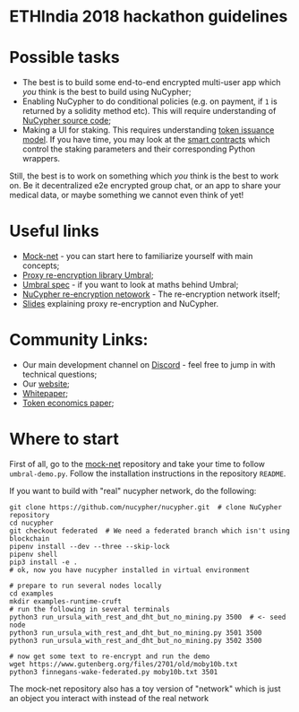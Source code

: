 # ETHIndia 2018 hackathon guidelines

# Possible tasks
* The best is to build some end-to-end encrypted multi-user app which _you_ think is the best to build using NuCypher;
* Enabling NuCypher to do conditional policies (e.g. on payment, if `1` is returned by a solidity method etc). This will require understanding of [NuCypher source code](https://github.com/nucypher/nucypher);
* Making a UI for staking. This requires understanding [token issuance model](https://blog.nucypher.com/nucypher-staking-economics-a7bb56b20716). If you have time, you may look at the [smart contracts](https://github.com/nucypher/nucypher/blob/master/nucypher/blockchain/eth/sol/source/contracts/MinersEscrow.sol) which control the staking parameters and their corresponding Python wrappers.

Still, the best is to work on something which _you_ think is the best to work on. Be it decentralized e2e encrypted group chat, or an app to share your medical data, or maybe something we cannot even think of yet!

# Useful links
* [Mock-net](https://github.com/nucypher/mock-net/) - you can start here to familiarize yourself with main concepts;
* [Proxy re-encryption library Umbral](https://github.com/nucypher/pyUmbral/);
* [Umbral spec](https://github.com/nucypher/umbral-doc/) - if you want to look at maths behind Umbral;
* [NuCypher re-encryption netowork](https://github.com/nucypher/nucypher/) - The re-encryption network itself;
* [Slides](https://github.com/nucypher/slides/tree/ethindia) explaining proxy re-encryption and NuCypher.

# Community Links:
* Our main development channel on [Discord](https://discord.gg/7rmXa3S) - feel free to jump in with technical questions;
* Our [website](https://nucypher.com/);
* [Whitepaper](https://www.nucypher.com/whitepapers/english.pdf);
* [Token economics paper](https://github.com/nucypher/mining-paper/blob/master/mining-paper.pdf);


# Where to start
First of all, go to the [mock-net](https://github.com/nucypher/mock-net/) repository and take your time to follow `umbral-demo.py`.
Follow the installation instructions in the repository `README`.

If you want to build with "real" nucypher network, do the following:
```
git clone https://github.com/nucypher/nucypher.git  # clone NuCypher repository
cd nucypher
git checkout federated  # We need a federated branch which isn't using blockchain
pipenv install --dev --three --skip-lock
pipenv shell
pip3 install -e .
# ok, now you have nucypher installed in virtual environment

# prepare to run several nodes locally
cd examples
mkdir examples-runtime-cruft
# run the following in several terminals
python3 run_ursula_with_rest_and_dht_but_no_mining.py 3500  # <- seed node
python3 run_ursula_with_rest_and_dht_but_no_mining.py 3501 3500
python3 run_ursula_with_rest_and_dht_but_no_mining.py 3502 3500

# now get some text to re-encrypt and run the demo
wget https://www.gutenberg.org/files/2701/old/moby10b.txt
python3 finnegans-wake-federated.py moby10b.txt 3501
```

The mock-net repository also has a toy version of "network" which is just an object you interact with instead of the real network
